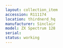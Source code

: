 ```yaml
---
layout: collection_item
accession: R111174
location: thirdnerd_hq
manufacturer: Sinclair
model: ZX Spectrum 128
serial: 
status: working
---
```


